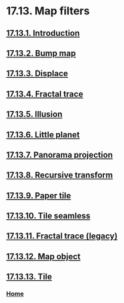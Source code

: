 # 17.13. Map filters

## [17.13.1. Introduction](./17-13-01-introduction.md)
## [17.13.2. Bump map](./17-13-02-bump-map.md)
## [17.13.3. Displace](./17-13-03-displace.md)
## [17.13.4. Fractal trace](./17-13-04-fractal-trace.md)
## [17.13.5. Illusion](./17-13-05-illusion.md)
## [17.13.6. Little planet](./17-13-06-little-planet.md)
## [17.13.7. Panorama projection](./17-13-07-panorama-projection.md)
## [17.13.8. Recursive transform](./17-13-08-recursive-transform.md)
## [17.13.9. Paper tile](./17-13-09-paper-tile.md)
## [17.13.10. Tile seamless](./17-13-10-tile-seamless.md)
## [17.13.11. Fractal trace (legacy)](./17-13-11-fractal-trace-legacy.md)
## [17.13.12. Map object](./17-13-12-map-object.md)
## [17.13.13. Tile](./17-13-13-tile.md)

### [Home](./00-home.md)
